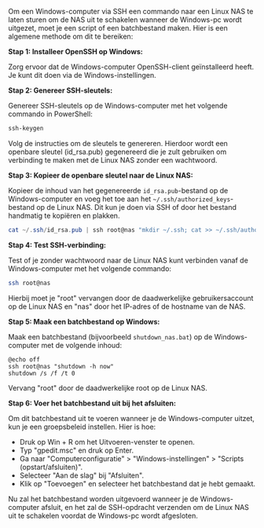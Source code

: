 Om een Windows-computer via SSH een commando naar een Linux NAS te laten sturen om de NAS uit te schakelen wanneer de Windows-pc wordt uitgezet, moet je een script of een batchbestand maken. Hier is een algemene methode om dit te bereiken:

**Stap 1: Installeer OpenSSH op Windows:**

Zorg ervoor dat de Windows-computer OpenSSH-client geïnstalleerd heeft. Je kunt dit doen via de Windows-instellingen.

**Stap 2: Genereer SSH-sleutels:**

Genereer SSH-sleutels op de Windows-computer met het volgende commando in PowerShell:

```powershell
ssh-keygen
```

Volg de instructies om de sleutels te genereren. Hierdoor wordt een openbare sleutel (id_rsa.pub) gegenereerd die je zult gebruiken om verbinding te maken met de Linux NAS zonder een wachtwoord.

**Stap 3: Kopieer de openbare sleutel naar de Linux NAS:**

Kopieer de inhoud van het gegenereerde `id_rsa.pub`-bestand op de Windows-computer en voeg het toe aan het `~/.ssh/authorized_keys`-bestand op de Linux NAS. Dit kun je doen via SSH of door het bestand handmatig te kopiëren en plakken.

```powershell
cat ~/.ssh/id_rsa.pub | ssh root@nas "mkdir ~/.ssh; cat >> ~/.ssh/authorized_keys"
```

**Stap 4: Test SSH-verbinding:**

Test of je zonder wachtwoord naar de Linux NAS kunt verbinden vanaf de Windows-computer met het volgende commando:

```bash
ssh root@nas
```

Hierbij moet je "root" vervangen door de daadwerkelijke gebruikersaccount op de Linux NAS en "nas" door het IP-adres of de hostname van de NAS.

**Stap 5: Maak een batchbestand op Windows:**

Maak een batchbestand (bijvoorbeeld `shutdown_nas.bat`) op de Windows-computer met de volgende inhoud:

```batch
@echo off
ssh root@nas "shutdown -h now"
shutdown /s /f /t 0
```

Vervang "root" door de daadwerkelijke root op de Linux NAS.

**Stap 6: Voer het batchbestand uit bij het afsluiten:**

Om dit batchbestand uit te voeren wanneer je de Windows-computer uitzet, kun je een groepsbeleid instellen. Hier is hoe:

- Druk op Win + R om het Uitvoeren-venster te openen.
- Typ "gpedit.msc" en druk op Enter.
- Ga naar "Computerconfiguratie" > "Windows-instellingen" > "Scripts (opstart/afsluiten)".
- Selecteer "Aan de slag" bij "Afsluiten".
- Klik op "Toevoegen" en selecteer het batchbestand dat je hebt gemaakt.

Nu zal het batchbestand worden uitgevoerd wanneer je de Windows-computer afsluit, en het zal de SSH-opdracht verzenden om de Linux NAS uit te schakelen voordat de Windows-pc wordt afgesloten.
